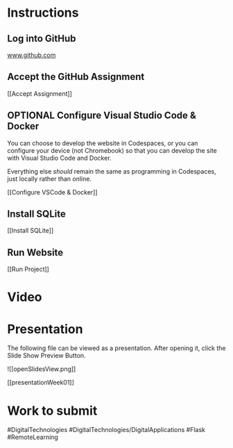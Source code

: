 # Instructions

## Log into GitHub
www.github.com

## Accept the GitHub Assignment
[[Accept Assignment]]

## OPTIONAL Configure Visual Studio Code & Docker
You can choose to develop the website in Codespaces, or you can configure your device (not Chromebook) so that you can develop the site with Visual Studio Code and Docker. 

Everything else *should* remain the same as programming in Codespaces, just locally rather than online.

[[Configure VSCode & Docker]]

## Install SQLite
[[Install SQLite]]

## Run Website
[[Run Project]]

# Video


# Presentation

The following file can be viewed as a presentation. After opening it, click the Slide Show Preview Button.

![[openSlidesView.png]]

[[presentationWeek01]]


# Work to submit

#DigitalTechnologies #DigitalTechnologies/DigitalApplications #Flask #RemoteLearning

